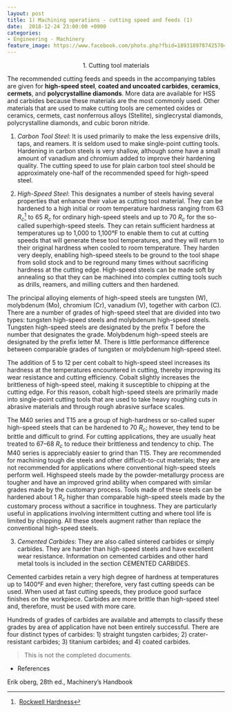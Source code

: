 ```yaml
---
layout: post
title: 1) Machining operations - cutting speed and feeds (1)
date:  2018-12-24 23:00:00 +0900
categories:
- Engineering - Machinery
feature_image: https://www.facebook.com/photo.php?fbid=1893189787425704&set=a.1893187554092594&type=3&theater
---
```




<center>1. Cutting tool materials</center>

The recommended cutting feeds and speeds in the accompanying tables are given for **high-speed steel**, **coated and uncoated carbides**, **ceramics**, **cermets**, and **polycrystalline diamonds**. More data are available for HSS and carbides because these materials are the most commonly used. Other materials that are used to make cutting tools are cemented oxides or ceramics, cermets, cast nonferrous alloys (Stellite), singlecrystal diamonds, polycrystalline diamonds, and cubic boron nitride.

1) *Carbon Tool Steel*: It is used primarily to make the less expensive drills, taps, and reamers. It is seldom used to make single-point cutting tools. Hardening in carbon steels is very shallow, although some have a small amount of vanadium and chromium added to improve their hardening quality. The cutting speed to use for plain carbon tool steel should be approximately one-half of the recommended speed for high-speed steel.

2) *High-Speed Steel*: This designates a number of steels having several properties that enhance their value as cutting tool material. They can be hardened to a high initial or room temperature hardness ranging from 63 $R_c$[^1] to 65 $R_c$ for ordinary high-speed steels and up to 70 $R_c$ for the so-called superhigh-speed steels. They can retain sufficient hardness at temperatures up to 1,000 to 1,100°F to enable them to cut at cutting  speeds that will generate these tool temperatures, and they will return to their original hardness when cooled to room temperature. They harden very deeply, enabling high-speed steels to be ground to the tool
shape from solid stock and to be reground many times without sacrificing hardness at the cutting edge. High-speed steels can be made soft by annealing so that they can be machined into complex cutting tools such as drills, reamers, and milling cutters and then hardened. 

The principal alloying elements of high-speed steels are tungsten (W), molybdenum (Mo), chromium (Cr), vanadium (V), together with carbon (C). There are a number of grades of high-speed steel that are divided into two types: tungsten high-speed steels and molybdenum high-speed steels. Tungsten high-speed steels are designated by the prefix T before the number that designates the grade. Molybdenum high-speed steels are designated by the prefix letter M. There is little performance difference between comparable
grades of tungsten or molybdenum high-speed steel.

The addition of 5 to 12 per cent cobalt to high-speed steel increases its hardness at the temperatures encountered in cutting, thereby improving its wear resistance and cutting efficiency. Cobalt slightly increases the brittleness of high-speed steel, making it susceptible to chipping at the cutting edge. For this reason, cobalt high-speed steels are primarily made into single-point cutting tools that are used to take heavy roughing cuts in abrasive materials and through rough abrasive surface scales.

The M40 series and T15 are a group of high-hardness or so-called super high-speed steels that can be hardened to 70 $R_c$; however, they tend to be brittle and difficult to grind. For cutting applications, they are usually heat treated to 67–68 $R_c$ to reduce their brittleness and tendency to chip. The M40 series is appreciably easier to grind than T15. They are recommended for machining tough die steels and other difficult-to-cut materials; they are not recommended for applications where conventional high-speed steels perform well. Highspeed steels made by the powder-metallurgy process are tougher and have an improved
grind ability when compared with similar grades made by the customary process. Tools made of these steels can be hardened about 1 $R_c$ higher than comparable high-speed steels made by the customary process without a sacrifice in toughness. They are particularly useful in applications involving intermittent cutting and where tool life is limited by chipping. All these steels augment rather than replace the conventional high-speed steels.

3) *Cemented Carbides*: They are also called sintered carbides or simply carbides. They are harder than high-speed steels and have excellent wear resistance. Information on cemented carbides and other hard metal tools is included in the section CEMENTED CARBIDES.

Cemented carbides retain a very high degree of hardness at temperatures up to 1400°F and even higher; therefore, very fast cutting speeds can be used. When used at fast cutting speeds, they produce good surface finishes on the workpiece. Carbides are more brittle than high-speed steel and, therefore, must be used with more care.

Hundreds of grades of carbides are available and attempts to classify these grades by area of application have not been entirely successful. There are four distinct types of carbides: 1) straight tungsten carbides; 2) crater-resistant carbides; 3) titanium carbides; and 4) coated carbides.



> This is not the completed documents.



[^1]:  [Rockwell Hardness](https://en.wikipedia.org/wiki/Rockwell_scale)



- References

 Erik oberg, 28th ed., Machinery’s Handbook 

